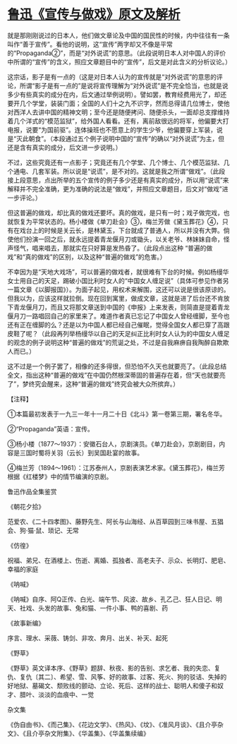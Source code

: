 # [鲁迅《宣传与做戏》原文及解析](https://www.vrrw.net/wx/7890.html)

就是那刚刚说过的日本人，他们做文章论及中国的国民性的时候，内中往往有一条叫作“善于宣传”。看他的说明，这“宣传”两字却又不像是平常的“Propaganda②”，而是“对外说谎”的意思。（此段说明日本人对中国人的评价中所谓的“宣传”的含义，照应文章题目中的“宣传”，后文是对此含义的分析议论。）



这宗话，影子是有一点的（这是对日本人认为的宣传就是“对外说谎”的意思的评论，所谓“影子是有一点的”是说将宣传理解为“对外说谎”是不完全恰当，也就是说多少有些真实的成分在内，后文通过举例说明）。譬如罢，教育经费用光了，却还要开几个学堂，装装门面；全国的人们十之九不识字，然而总得请几位博士，使他对西洋人去讲中国的精神文明；至今还是随便拷问、随便杀头，一面却总支撑维持着几个洋式的“模范监狱”，给外国人看看。还有，离前敌很远的将军，他偏要大打电报，说要“为国前驱”。连体操班也不愿意上的学生少爷，他偏要穿上军装，说是“灭此朝食”。（本段通过五个例子说明中国的“宣传”的确以“对外说谎”为主，但还是含有真实的成分，后文进一步说明。）

不过，这些究竟还有一点影子；究竟还有几个学堂、几个博士、几个模范监狱、几个通电、几套军装。所以说是“说谎”，是不对的。这就是我之所谓“做戏”。（此段接上段意思，点出所举的五个宣传的例子多少还是有真实的成分，所以用“说谎”来解释并不完全准确，更为准确的说法是“做戏”，并照应文章题目，后文对“做戏”进一步评论。）

但这普遍的做戏，却比真的做戏还要坏。真的做戏，是只有一时；戏子做完戏，也就恢复为平常状态的。杨小楼做《单刀赴会》③，梅兰芳做《黛玉葬花》④，只有在戏台上的时候是关云长，是林黛玉，下台就成了普通人，所以并没有大弊。倘使他们扮演一回之后，就永远提着青龙偃月刀或锄头，以关老爷、林妹妹自命，怪声怪气，唱来唱去，那就实在只好算是发热昏了。（此段点出这种 “普遍的做戏”和“真的做戏”的区别，以及这种“普遍的做戏”的危害。）

不幸因为是“天地大戏场”，可以普遍的做戏者，就很难有下台的时候。例如杨缦华女士用自己的天足，踢破小国比利时女人的“中国女人缠足说”（具体可参见作者另一篇文章《以脚报国》）。为面子起见，用权术来解围，这还可以说是很该原谅的。但我以为，应该这样就拉倒。现在回到寓里，做成文章，这就是进了后台还不肯放下青龙偃月刀，而且又将那文章送到中国的《申报》上来发表，则简直是提着青龙偃月刀一路唱回自己的家里来了。难道作者真已忘记了中国女人曾经缠脚，至今也还有正在缠脚的么？还是以为中国人都已经自己催眠，觉得全国女人都已穿了高跟皮鞋了呢？（此段再列举杨缦华以自己的天足纠正比利时女人认为的中国女人缠足的观念的例子说明这种“普遍的做戏”的荒诞之处，不过是自我麻痹自我陶醉自欺欺人而已。）

这不过是一个例子罢了，相像的还多得很，但恐怕不久天也就要亮了。（此段总结全文，指出这种“普遍的做戏”在中国仍然根深蒂固的普遍存在着，但“天也就要亮了”，梦终究会醒来，这种“普遍的做戏”终究会被大众所摈弃。）





【注释】

①本篇最初发表于一九三一年十一月二十日《北斗》第一卷第三期，署名冬华。

②“Propaganda”英语：宣传。

③杨小楼（1877～1937）：安徽石台人，京剧演员。《单刀赴会》，京剧剧目，内容是三国时蜀将关羽（云长）到吴国赴宴的故事。

④梅兰芳（1894～1961）：江苏泰州人，京剧表演艺术家。《黛玉葬花》，梅兰芳根据《红楼梦》中的情节编演的京剧。

鲁迅作品全集鉴赏

《朝花夕拾》

范爱农、《二十四孝图》、藤野先生、阿长与山海经、从百草园到三味书屋、五猖会、狗·猫·鼠、琐记、无常

《仿徨》

祝福、弟兄、在酒楼上、伤逝、离婚、孤独者、高老夫子、示众、长明灯、肥皂、幸福的家庭

《呐喊》

《呐喊》自序、阿Q正传、白光、端午节、风波、故乡、孔乙己、狂人日记、明天、社戏、头发的故事、兔和猫、一件小事、鸭的喜剧、药

《故事新编》

序言、理水、采薇、铸剑、非攻、奔月、出关、补天、起死

《野草》

《野草》英文译本序、《野草》题辞、秋夜、影的告别、求乞者、我的失恋、复仇、复仇〔其二〕、希望、雪、风筝、好的故事、过客、死火、狗的驳诘、失掉的好地狱、墓碣文、颓败线的颤动、立论、死后、这样的战士、聪明人和傻子和奴才、腊叶、淡淡的血痕中、一觉

杂文集

《伪自由书》、《而己集》、《花边文学》、《热风》、《坟》、《准风月谈》、《且介亭杂文》、《且介亭杂文附集》、《华盖集》、《华盖集续编》


